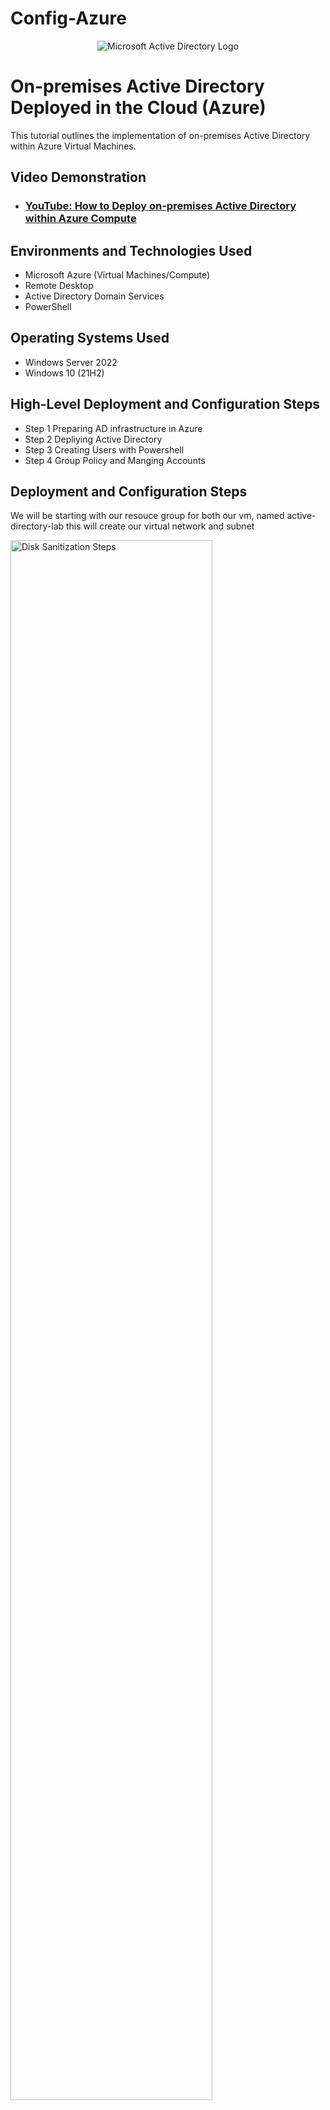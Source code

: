 # Config-Azure
<p align="center">
<img src="https://i.imgur.com/pU5A58S.png" alt="Microsoft Active Directory Logo"/>
</p>

<h1>On-premises Active Directory Deployed in the Cloud (Azure)</h1>
This tutorial outlines the implementation of on-premises Active Directory within Azure Virtual Machines.<br />


<h2>Video Demonstration</h2>

- ### [YouTube: How to Deploy on-premises Active Directory within Azure Compute](https://www.youtube.com)

<h2>Environments and Technologies Used</h2>

- Microsoft Azure (Virtual Machines/Compute)
- Remote Desktop
- Active Directory Domain Services
- PowerShell

<h2>Operating Systems Used </h2>

- Windows Server 2022
- Windows 10 (21H2)

<h2>High-Level Deployment and Configuration Steps</h2>

- Step 1 Preparing AD infrastructure in Azure
- Step 2 Depliying Active Directory 
- Step 3 Creating Users with Powershell
- Step 4 Group Policy and Manging Accounts

<h2>Deployment and Configuration Steps</h2>
<p> We will be starting with our resouce group for both our vm, named active-directory-lab this will create our virtual network and subnet 

</p>
<p>
<img src="https://i.imgur.com/GFC1WAl.png" height="80%" width="80%" alt="Disk Sanitization Steps"/>
  
  <img src="https://i.imgur.com/vbvFxDm.png" height="80%" width="80%" alt="Disk Sanitization Steps"/>

</p>
<p> Next we will create the Domain Controller VM (Windows Server 2022) named “DC-1” and our "Client-1" vm under the same resource group of Active-Directory-Lab and in the same region of East-US 2  
  </p>
<br />

<p>
<img src="https://i.imgur.com/seEId6a.png" height="80%" width="80%" alt="Disk Sanitization Steps"/>
  <img src="https://i.imgur.com/0Dll1sj.png" height="80%" width="80%" alt="Disk Sanitization Steps"/>

</p>

<p>
  once both vm have been created, Our network setting will need to be adjusted on the Dc-1 vm. Click on the virtual machine tab in azure, and next click on Dc-1. 

</p>
<p>
<img src="https://i.imgur.com/1eOtXP3.png" height="80%" width="80%" alt="Disk Sanitization Steps"/>
</p>
<p>click on network settings on the left tab, by clicking on the network interface/ ip configuration tab our ip settings will be available. </p>
<p>
<img src="https://i.imgur.com/RkmLzuQ.png" height="80%" width="80%" alt="Disk Sanitization Steps"/>
</p>
<br />
<p>  Next Set Domain Controller’s NIC Private IP address to be static: by click on the ipconfig1 setting we will change our configuration allocation to static with the private address of Dc-1 then save. 
 </p>
<p>
<img src="https://i.imgur.com/VHkvIrA.png" height="80%" width="80%" alt="Disk Sanitization Steps"/>
</p>

<br />


<p> Login to dc-1 vm we will be disabling the firewall  </p>
<p>
<img src="https://i.imgur.com/bJnpzbN.png" height="80%" width="80%" alt="Disk Sanitization Steps"/>
</p>


<p> go to azure and under client-1 vm you will have to redirect the dns settings to the dc-1 vm private ip adress under network settings - dns settings change to custom and input dc-1s private ip adress. dont forget to reset client-1 under vm tab in azure to reboot the system after. </p>

<img src="https://i.imgur.com/16Kyh2B.png" height="80%" width="80%" alt="Disk Sanitization Steps"/>

<p> Login to Client-1 with Remote Desktop and ping DC-1’s private IP address with ping -t (perpetual ping) & run ipconfig/all </p> 
<img src="https://i.imgur.com/Jy84rmE.png" height="80%" width="80%" alt="Disk Sanitization Steps"/>
<img src="https://i.imgur.com/qK2GdIZ.png" height="80%" width="80%" alt="Disk Sanitization Steps"/>
<img src="https://i.imgur.com/ZBBcwqJ.png" height="80%" width="80%" alt="Disk Sanitization Steps"/>

<p> We have now successfully Set up our domin controller, setup our client-1 virtual machines dns to our Dc-1'private ip adress. </p>


- Step 2 Depliying Active Directory 

<p> Setting up Active Directory, log into DC-1 and install AD through server manager -Add roles and features </p>

<img src="https://i.imgur.com/xXILZ3E.png" height="80%" width="80%" alt="Disk Sanitization Steps"/>

<p> select Active directory domain services then continue to click on next </p>

<img src="https://i.imgur.com/YoRfllg.png" height="80%" width="80%" alt="Disk Sanitization Steps"/>


<p> Active Directory is now installed </p>
<img src="https://i.imgur.com/bvBVG6P.png " height="80%" width="80%" alt="Disk Sanitization Steps"/>


<p> login to Dc-1 to Promote it as the main domain controller by setting up a new forest (mydomain.com)  </p>

<img src="https://i.imgur.com/Y8QY6Ix.png" height="80%" width="80%" alt="Disk Sanitization Steps"/>
<img src="https://i.imgur.com/IuY42Jm.png" height="80%" width="80%" alt="Disk Sanitization Steps"/>
<img src="https://i.imgur.com/MIOUpgz.png" height="80%" width="80%" alt="Disk Sanitization Steps"/>
<img src="https://i.imgur.com/zZDMkx5.png" height="80%" width="80%" alt="Disk Sanitization Steps"/>
<img src="https://i.imgur.com/Shff5i2.png" height="80%" width="80%" alt="Disk Sanitization Steps"/>

<p> now log into dc-1 with your domain username </p>
<img src="https://i.imgur.com/OPEgPlb.png" height="80%" width="80%" alt="Disk Sanitization Steps"/>


<p> Open Active Directory Users and Computers and create a new organizational unit </p>
<img src="https://i.imgur.com/cB5Cag6.png " height="80%" width="80%" alt="Disk Sanitization Steps"/>

<p> Name it _EMPLOYEES </p>

<img src="https://i.imgur.com/6YOTXs6.png" height="80%" width="80%" alt="Disk Sanitization Steps"/>

<p> Create a second folder and name it _ADMINS </p>

<img src="https://i.imgur.com/ch2ejQ9.png" height="80%" width="80%" alt="Disk Sanitization Steps"/>

<p> Inside Admins folder create a new user </p>
<img src="https://i.imgur.com/KIs9EXN.png" height="80%" width="80%" alt="Disk Sanitization Steps"/>
<img src="https://i.imgur.com/ncQcZmv.png" height="80%" width="80%" alt="Disk Sanitization Steps"/>

<p> once the user is created open the users properties and set the users member of group to Domain Admins </p>

<img src="https://i.imgur.com/XTzUo8i.png" height="80%" width="80%" alt="Disk Sanitization Steps"/>

<p> now we can log in as an admin under this user </p>


<img src="https://i.imgur.com/6rWD7y8.png" height="80%" width="80%" alt="Disk Sanitization Steps"/>

<p> Join Client-1 to the domain </p>
<img src="https://i.imgur.com/d7JYh7u.png " height="80%" width="80%" alt="Disk Sanitization Steps"/>
<img src="https://i.imgur.com/uQhz9sa.png " height="80%" width="80%" alt="Disk Sanitization Steps"/>
<p> login to Dc-1 (Domain Controller) to verify Client-1 shows up in Active Directory users and computers </p>
<img src="https://i.imgur.com/gqLFHS5.png" height="80%" width="80%" alt="Disk Sanitization Steps"/> 

<p> create a new Organizational unit and name it _CLIENTS then drag over the Client-group over to the new _CLIENTS folder to keep it organzied  </p>

<img src="https://i.imgur.com/6PwizCY.png " height="80%" width="80%" alt="Disk Sanitization Steps"/> 
<img src="https://i.imgur.com/eFzG8LY.png" height="80%" width="80%" alt="Disk Sanitization Steps"/> 

<p> Setup Remote Desktop for non-administrative users on Client-1 by loggin back into client-1 and using the admin user name  </p>

<img src="https://i.imgur.com/Q8EWr6b.png " height="80%" width="80%" alt="Disk Sanitization Steps"/> 


<p> Open system properties
Click “Remote Desktop”
Allow “domain users” access to remote desktop
You can now log into Client-1 as a normal, non-administrative user now
  </p>

<img src="https://i.imgur.com/EBpKrd2.png " height="80%" width="80%" alt="Disk Sanitization Steps"/> 

<!--- come back and add the script repo to the ancore tag below  -->
-Step 3 Creating Users with Powershell


<p> Create a bunch of additional users and attempt to log into client-1 with one of the users </p>
<p> Login to DC-1 as jane_admin
Open PowerShell_ise as an administrator
Create a new File, save it  and paste the <a href="www.youtube.com "> script </a>  into it
Run the script and observe the accounts being created
 </p>

<p> When finished, open ADUC and observe the accounts in the appropriate OU　(_EMPLOYEES)
 </p>

 <img src="https://i.imgur.com/Bhrjtqt.png" height="80%" width="80%" alt="Disk Sanitization Steps"/> 

-Step 4 Group Policy and Manging Accounts

<p>We will need to configure the account lockout policy in active directory on Dc-1 first, open run and type gpmc.msc, press enter.
This will open the policy management console.
</p>

 <img src="https://i.imgur.com/i0mNlTW.png" height="80%" width="80%" alt="Disk Sanitization Steps"/> 

<p> Create or edit a group Policy Object

1. navigate to the group policy objects section.
2. right-click Group Policy Object and select new to create a new GPO, or right click an existing GPO and edit to modify it.
   Give the new GPO a descriptive name (Account Lockout Policy) we will be editing the current policy.
</p>
 <img src="https://i.imgur.com/arYIqn8.png " height="80%" width="80%" alt="Disk Sanitization Steps"/> 

<p> Navigate to the account lockout policy settings 
  1. in the group policy management editor, expand the following 
    Computer configuration > Policies > Windows Settings > Security Settings > Account Policies 
</p>
 <img src="https://i.imgur.com/xQlU1Lz.png " height="80%" width="80%" alt="Disk Sanitization Steps"/> 


<p> Configure Account Lockout Policy Settings 
  1. Change the Account lookout duration
  2. update the group policy ( wait for it to automatically update or on the client-1 machine you can run gpupdate/force on Command Prompt to manually update.
</p>

 <img src="https://i.imgur.com/pAhslpB.png " height="80%" width="80%" alt="Disk Sanitization Steps"/> 



<p> Dealing with account lockouts </p>

<p> Now we can try and lock out one of our users by attempting a wrong password 5 time locking us out.
</p>

 <img src="https://i.imgur.com/ZrAwVO5.png " height="80%" width="80%" alt="Disk Sanitization Steps"/> 
 <img src="https://i.imgur.com/9sYK1W8.png " height="80%" width="80%" alt="Disk Sanitization Steps"/> 

<p> we will unlock this account by loging back into our domain controller account (Dc-1) 
Open Active directory and looking for the user once the user is found click on the user to unlock account, you can also reset passwords from this window </p>

 <img src="https://i.imgur.com/O1xNuYo.png" height="80%" width="80%" alt="Disk Sanitization Steps"/> 

 <p> Now we have successfully unlocked the account   </p>


 <img src="https://i.imgur.com/lLt2buB.png " height="80%" width="80%" alt="Disk Sanitization Steps"/> 


Enabling and Disabilling Accounts And Password Resets 

<p>  open Active Directory in the domain controller DC-1vm right click on the _Employees folder to search for the user account you want to disable or rest password. </p>
1. Disabilling
 <img src="https://i.imgur.com/GUiAnPl.png" height="80%" width="80%" alt="Disk Sanitization Steps"/> 
2. Password Reset 
 <img src="https://i.imgur.com/jLDVTNn.png" height="80%" width="80%" alt="Disk Sanitization Steps"/> 























